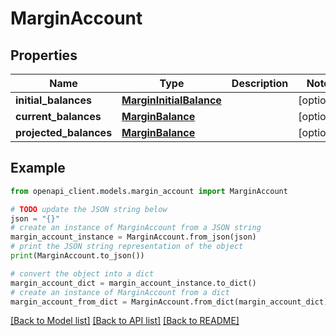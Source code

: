 # MarginAccount


## Properties

Name | Type | Description | Notes
------------ | ------------- | ------------- | -------------
**initial_balances** | [**MarginInitialBalance**](MarginInitialBalance.md) |  | [optional] 
**current_balances** | [**MarginBalance**](MarginBalance.md) |  | [optional] 
**projected_balances** | [**MarginBalance**](MarginBalance.md) |  | [optional] 

## Example

```python
from openapi_client.models.margin_account import MarginAccount

# TODO update the JSON string below
json = "{}"
# create an instance of MarginAccount from a JSON string
margin_account_instance = MarginAccount.from_json(json)
# print the JSON string representation of the object
print(MarginAccount.to_json())

# convert the object into a dict
margin_account_dict = margin_account_instance.to_dict()
# create an instance of MarginAccount from a dict
margin_account_from_dict = MarginAccount.from_dict(margin_account_dict)
```
[[Back to Model list]](../README.md#documentation-for-models) [[Back to API list]](../README.md#documentation-for-api-endpoints) [[Back to README]](../README.md)


